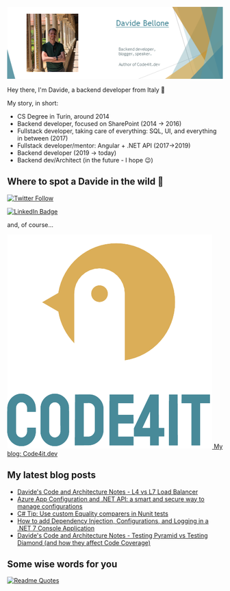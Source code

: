 ![Profile banner](./DavideBellone.png)

Hey there, I'm Davide, a backend developer from Italy 🤏 

My story, in short:

* CS Degree in Turin, around 2014
* Backend developer, focused on SharePoint (2014 -> 2016)
* Fullstack developer, taking care of everything: SQL, UI, and everything in between (2017)
* Fullstack developer/mentor: Angular + .NET API (2017->2019)
* Backend developer (2019 -> today)
* Backend dev/Architect (in the future - I hope 😉)

## Where to spot a Davide in the wild 🦏

[![Twitter Follow](https://img.shields.io/twitter/follow/BelloneDavide?label=Let%27s%20get%20in%20touch%20on%20Twitter&style=social)](https://twitter.com/BelloneDavide)

[![LinkedIn Badge](https://img.shields.io/badge/LinkedIn-Profile-informational?style=social&logo=linkedin)](https://www.linkedin.com/in/bellonedavide/)

and, of course...

[![Personal blog](./logo_small.png) My blog: Code4it.dev](https://www.code4it.dev/)


## My latest blog posts

<!-- BLOG-POST-LIST:START -->
- [Davide&#39;s Code and Architecture Notes - L4 vs L7 Load Balancer](https://www.code4it.dev/architecture-notes/l4-vs-l7-load-balancers/)
- [Azure App Configuration and .NET API: a smart and secure way to manage configurations](https://www.code4it.dev/blog/azure-app-configuration-dotnet-api/)
- [C# Tip: Use custom Equality comparers in Nunit tests](https://www.code4it.dev/csharptips/nunit-equals-custom-comparer/)
- [How to add Dependency Injection, Configurations, and Logging in a .NET 7 Console Application](https://www.code4it.dev/blog/dependency-injection-config-logging-in-console-application/)
- [Davide&#39;s Code and Architecture Notes - Testing Pyramid vs Testing Diamond &lpar;and how they affect Code Coverage&rpar;](https://www.code4it.dev/architecture-notes/testing-pyramid-vs-testing-diamond/)
<!-- BLOG-POST-LIST:END -->



## Some wise words for you

[![Readme Quotes](https://quotes-github-readme.vercel.app/api?type=horizontal&theme=light)](https://github.com/piyushsuthar/github-readme-quotes)
